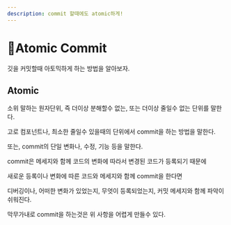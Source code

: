 ```yaml
---
description: commit 할때에도 atomic하게!
---
```


# Atomic Commit

깃을 커밋할때 아토믹하게 하는 방법을 알아보자.

## Atomic

소위 말하는 원자단위, 즉 더이상 분해할수 없는, 또는 더이상 줄일수 없는 단위를 말한다.

고로 컴포넌트나, 최소한 줄일수 있을때의 단위에서 commit을 하는 방법을 말한다.

또는, commit의 단일 변화나, 수정, 기능 등을 말한다.

commit은 메세지와 함께 코드의 변화에 따라서 변경된 코드가 등록되기 때문에

새로운 등록이나 변화에 따른 코드와 메세지와 함께 commit을 한다면

디버깅이나, 어떠한 변화가 있었는지, 무엇이 등록되었는지, 커밋 메세지와 함께 파악이 쉬워진다.

막무가내로 commit을 하는것은 위 사항을 어렵게 만들수 있다.
